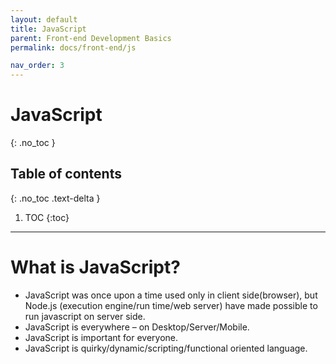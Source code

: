 ```yaml
---
layout: default
title: JavaScript
parent: Front-end Development Basics
permalink: docs/front-end/js

nav_order: 3
---
```


# JavaScript
{: .no_toc }

## Table of contents
{: .no_toc .text-delta }

1. TOC
{:toc}

---
# What is JavaScript? 
* JavaScript was once upon a time used only in client side(browser), but Node.js (execution engine/run time/web server) have made possible to run javascript on server side. 
* JavaScript is everywhere – on Desktop/Server/Mobile.
* JavaScript is important for everyone.
* JavaScript is quirky/dynamic/scripting/functional oriented language.







